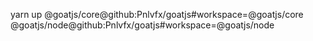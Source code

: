 yarn up @goatjs/core@github:Pnlvfx/goatjs#workspace=@goatjs/core @goatjs/node@github:Pnlvfx/goatjs#workspace=@goatjs/node
